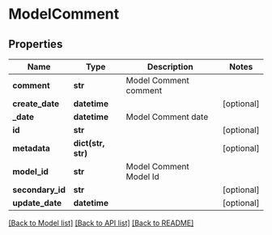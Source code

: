 # ModelComment

## Properties
Name | Type | Description | Notes
------------ | ------------- | ------------- | -------------
**comment** | **str** | Model Comment comment | 
**create_date** | **datetime** |  | [optional] 
**_date** | **datetime** | Model Comment date | 
**id** | **str** |  | [optional] 
**metadata** | **dict(str, str)** |  | [optional] 
**model_id** | **str** | Model Comment Model Id | 
**secondary_id** | **str** |  | [optional] 
**update_date** | **datetime** |  | [optional] 

[[Back to Model list]](../README.md#documentation-for-models) [[Back to API list]](../README.md#documentation-for-api-endpoints) [[Back to README]](../README.md)


